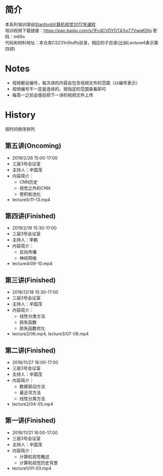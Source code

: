 # 简介
本系列培训源自[Stanford计算机视觉2017年课程](http://cs231n.stanford.edu/2017/syllabus.html)  
培训视频下载链接：https://pan.baidu.com/s/1FcdCVDYDT43vj77VwqK5fg 密码：m66x  
代码和材料地址：本仓库CS231nStuffs目录，相应的子目录(比如Lecture4表示第四讲)
# Notes
- 视频都会编号，每次讲的内容会包含视频文件的范围（以编号表示）
- 视频编号不一定是连续的，按指定的范围查看即可
- 每周一之前会提前把下一讲的视频文件上传
# History
按时间倒序排列
## 第五讲(Oncoming)
- 2019/2/26 15:00-17:00
- 三层3号会议室
- 主持人：辛国茂
- 内容简介：
  - CNN历史
  - 视觉之外的CNN
  - 卷积和池化
- lecture5/11-13.mp4
## 第四讲(Finished)
- 2019/2/19 15:30-17:00
- 三层3号会议室
- 主持人：李鹏
- 内容简介：
  - 反向传播
  - 神经网络
- lecture4/09-10.mp4
## 第三讲(Finished)
- 2018/12/18 15:30-17:00
- 三层3号会议室
- 主持人：辛国茂
- 内容简介：
  - 线性分类方法
  - 损失函数
  - 损失函数优化
- lecture2/06.mp4, lecture3/07-08.mp4
## 第二讲(Finished)
- 2018/11/27 16:00-17:00
- 三层3号会议室
- 主持人：辛国茂
- 内容简介：
  - 数据驱动方法
  - 最近邻方法
  - 线性分类方法
- lecture2/04-05.mp4
## 第一讲(Finished)
- 2018/11/21 16:00-17:00
- 三层3号会议室
- 主持人：辛国茂
- 内容简介：
  - 计算机视觉概述
  - 计算机视觉历史背景
- lecture1/01-03.mp4
